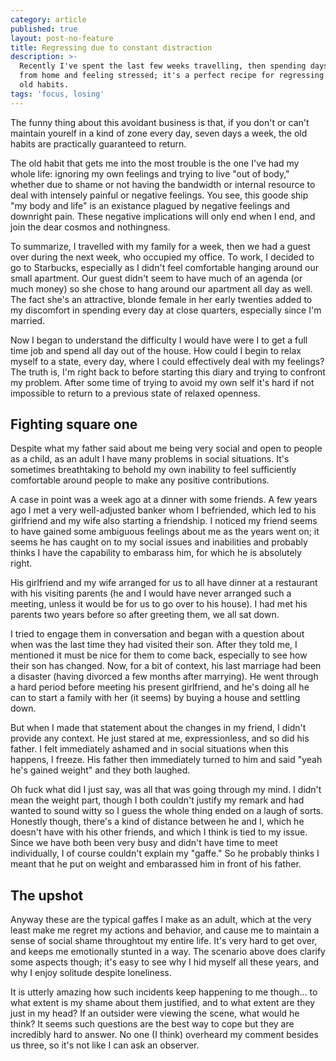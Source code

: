 ```yaml
---
category: article
published: true
layout: post-no-feature
title: Regressing due to constant distraction
description: >-
  Recently I've spent the last few weeks travelling, then spending days away
  from home and feeling stressed; it's a perfect recipe for regressing back to
  old habits.
tags: 'focus, losing'
---
```

The funny thing about this avoidant business is that, if you don't or can't maintain yourelf in a kind of zone every day, seven days a week, the old habits are practically guaranteed to return.

The old habit that gets me into the most trouble is the one I've had my whole life: ignoring my own feelings and trying to live "out of body," whether due to shame or not having the bandwidth or internal resource to deal with intensely painful or negative feelings. You see, this goode ship "my body and life" is an existance plagued by negative feelings and downright pain. These negative implications will only end when I end, and join the dear cosmos and nothingness.

To summarize, I travelled with my family for a week, then we had a guest over during the next week, who occupied my office. To work, I decided to go to Starbucks, especially as I didn't feel comfortable hanging around our small apartment. Our guest didn't seem to have much of an agenda (or much money) so she chose to hang around our apartment all day as well. The fact she's an attractive, blonde female in her early twenties added to my discomfort in spending every day at close quarters, especially since I'm married.

Now I began to understand the difficulty I would have were I to get a full time job and spend all day out of the house. How could I begin to relax myself to a state, every day, where I could effectively deal with my feelings? The truth is, I'm right back to before starting this diary and trying to confront my problem. After some time of trying to avoid my own self it's hard if not impossible to return to a previous state of relaxed openness.

## Fighting square one

Despite what my father said about me being very social and open to people as a child, as an adult I have many problems in social situations. It's sometimes breathtaking to behold my own inability to feel sufficiently comfortable around people to make any positive contributions.

A case in point was a week ago at a dinner with some friends. A few years ago I met a very well-adjusted banker whom I befriended, which led to his girlfriend and my wife also starting a friendship. I noticed my friend seems to have gained some ambiguous feelings about me as the years went on; it seems he has caught on to my social issues and inabilities and probably thinks I have the capability to embarass him, for which he is absolutely right. 

His girlfriend and my wife arranged for us to all have dinner at a restaurant with his visiting parents (he and I would have never arranged such a meeting, unless it would be for us to go over to his house). I had met his parents two years before so after greeting them, we all sat down.

I tried to engage them in conversation and began with a question about when was the last time they had visited their son. After they told me, I mentioned it must be nice for them to come back, especially to see how their son has changed. Now, for a bit of context, his last marriage had been a disaster (having divorced a few months after marrying). He went through a hard period before meeting his present girlfriend, and he's doing all he can to start a family with her (it seems) by buying a house and settling down.

But when I made that statement about the changes in my friend, I didn't provide any context. He just stared at me, expressionless, and so did his father. I felt immediately ashamed and in social situations when this happens, I freeze. His father then immediately turned to him and said "yeah he's gained weight" and they both laughed.

Oh fuck what did I just say, was all that was going through my mind. I didn't mean the weight part, though I both couldn't justify my remark and had wanted to sound witty so I guess the whole thing ended on a laugh of sorts. Honestly though, there's a kind of distance between he and I, which he doesn't have with his other friends, and which I think is tied to my issue. Since we have both been very busy and didn't have time to meet individually, I of course couldn't explain my "gaffe." So he probably thinks I meant that he put on weight and embarassed him in front of his father.

## The upshot

Anyway these are the typical gaffes I make as an adult, which at the very least make me regret my actions and behavior, and cause me to maintain a sense of social shame throughtout my entire life. It's very hard to get over, and keeps me emotionally stunted in a way. The scenario above does clarify some aspects though; it's easy to see why I hid myself all these years, and why I enjoy solitude despite loneliness.

It is utterly amazing how such incidents keep happening to me though... to what extent is my shame about them justified, and to what extent are they just in my head? If an outsider were viewing the scene, what would he think? It seems such questions are the best way to cope but they are incredibly hard to answer. No one (I think) overheard my comment besides us three, so it's not like I can ask an observer.
